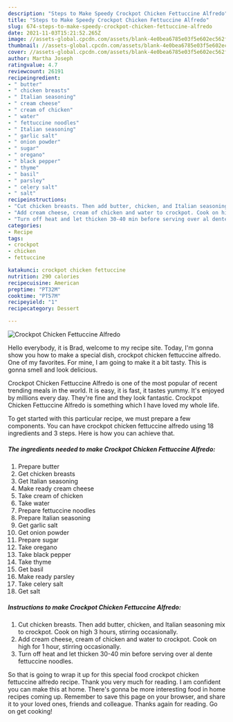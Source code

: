 ```yaml
---
description: "Steps to Make Speedy Crockpot Chicken Fettuccine Alfredo"
title: "Steps to Make Speedy Crockpot Chicken Fettuccine Alfredo"
slug: 674-steps-to-make-speedy-crockpot-chicken-fettuccine-alfredo
date: 2021-11-03T15:21:52.265Z
image: //assets-global.cpcdn.com/assets/blank-4e0bea6785e03f5e602ec562f230caae08da540cada707380b4fe1bbebba43da.png
thumbnail: //assets-global.cpcdn.com/assets/blank-4e0bea6785e03f5e602ec562f230caae08da540cada707380b4fe1bbebba43da.png
cover: //assets-global.cpcdn.com/assets/blank-4e0bea6785e03f5e602ec562f230caae08da540cada707380b4fe1bbebba43da.png
author: Martha Joseph
ratingvalue: 4.7
reviewcount: 26191
recipeingredient:
- " butter"
- " chicken breasts"
- " Italian seasoning"
- " cream cheese"
- " cream of chicken"
- " water"
- " fettuccine noodles"
- " Italian seasoning"
- " garlic salt"
- " onion powder"
- " sugar"
- " oregano"
- " black pepper"
- " thyme"
- " basil"
- " parsley"
- " celery salt"
- " salt"
recipeinstructions:
- "Cut chicken breasts. Then add butter, chicken, and Italian seasoning mix to crockpot. Cook on high 3 hours, stirring occasionally."
- "Add cream cheese, cream of chicken and water to crockpot. Cook on high for 1 hour, stirring occasionally."
- "Turn off heat and let thicken 30-40 min before serving over al dente fettuccine noodles."
categories:
- Recipe
tags:
- crockpot
- chicken
- fettuccine

katakunci: crockpot chicken fettuccine 
nutrition: 290 calories
recipecuisine: American
preptime: "PT32M"
cooktime: "PT57M"
recipeyield: "1"
recipecategory: Dessert

---
```



![Crockpot Chicken Fettuccine Alfredo](//assets-global.cpcdn.com/assets/blank-4e0bea6785e03f5e602ec562f230caae08da540cada707380b4fe1bbebba43da.png)

Hello everybody, it is Brad, welcome to my recipe site. Today, I'm gonna show you how to make a special dish, crockpot chicken fettuccine alfredo. One of my favorites. For mine, I am going to make it a bit tasty. This is gonna smell and look delicious.

Crockpot Chicken Fettuccine Alfredo is one of the most popular of recent trending meals in the world. It is easy, it is fast, it tastes yummy. It's enjoyed by millions every day. They're fine and they look fantastic. Crockpot Chicken Fettuccine Alfredo is something which I have loved my whole life.




To get started with this particular recipe, we must prepare a few components. You can have crockpot chicken fettuccine alfredo using 18 ingredients and 3 steps. Here is how you can achieve that.

<!--inarticleads1-->

##### The ingredients needed to make Crockpot Chicken Fettuccine Alfredo:

1. Prepare  butter
1. Get  chicken breasts
1. Get  Italian seasoning
1. Make ready  cream cheese
1. Take  cream of chicken
1. Take  water
1. Prepare  fettuccine noodles
1. Prepare  Italian seasoning
1. Get  garlic salt
1. Get  onion powder
1. Prepare  sugar
1. Take  oregano
1. Take  black pepper
1. Take  thyme
1. Get  basil
1. Make ready  parsley
1. Take  celery salt
1. Get  salt




<!--inarticleads2-->

##### Instructions to make Crockpot Chicken Fettuccine Alfredo:

1. Cut chicken breasts. Then add butter, chicken, and Italian seasoning mix to crockpot. Cook on high 3 hours, stirring occasionally.
1. Add cream cheese, cream of chicken and water to crockpot. Cook on high for 1 hour, stirring occasionally.
1. Turn off heat and let thicken 30-40 min before serving over al dente fettuccine noodles.




So that is going to wrap it up for this special food crockpot chicken fettuccine alfredo recipe. Thank you very much for reading. I am confident you can make this at home. There's gonna be more interesting food in home recipes coming up. Remember to save this page on your browser, and share it to your loved ones, friends and colleague. Thanks again for reading. Go on get cooking!

